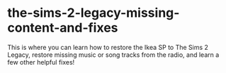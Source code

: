 # the-sims-2-legacy-missing-content-and-fixes
This is where you can learn how to restore the Ikea SP to The Sims 2 Legacy, restore missing music or song tracks from the radio, and learn a few other helpful fixes!
